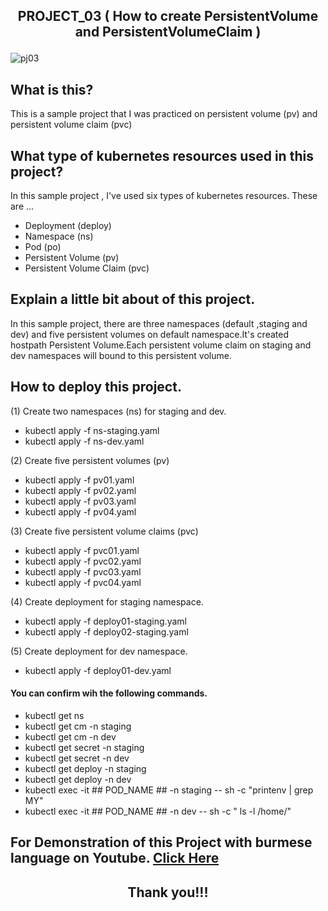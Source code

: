 ## <p align="center"> PROJECT_03 ( How to create PersistentVolume and PersistentVolumeClaim ) </p>

![pj03](https://user-images.githubusercontent.com/120474799/216760493-89660718-551e-43eb-a3f0-da2f4353a7e3.png)

## What is this?
This is a sample project that I was practiced on persistent volume (pv) and persistent volume claim (pvc)

## What type of kubernetes resources used in this project?
In this sample project , I've used six types of kubernetes resources. These are  ...
- Deployment (deploy)
- Namespace (ns)
- Pod (po)
- Persistent Volume (pv)
- Persistent Volume Claim (pvc)

## Explain a little bit about of this project.
In this sample project, there are three namespaces (default ,staging and dev) and five persistent volumes on default namespace.It's created hostpath Persistent Volume.Each persistent volume claim on staging and dev namespaces will bound to this persistent volume.

## How to deploy this project.
(1) Create two namespaces (ns) for staging and dev.
- kubectl apply -f ns-staging.yaml
- kubectl apply -f ns-dev.yaml

(2) Create five persistent volumes (pv)
- kubectl apply -f pv01.yaml
- kubectl apply -f pv02.yaml
- kubectl apply -f pv03.yaml
- kubectl apply -f pv04.yaml

(3) Create five persistent volume claims (pvc)
- kubectl apply -f pvc01.yaml
- kubectl apply -f pvc02.yaml
- kubectl apply -f pvc03.yaml
- kubectl apply -f pvc04.yaml

(4) Create deployment for staging namespace.
- kubectl apply -f deploy01-staging.yaml
- kubectl apply -f deploy02-staging.yaml

(5) Create deployment for dev namespace.
- kubectl apply -f deploy01-dev.yaml

#### You can confirm wih the following commands.
- kubectl get ns
- kubectl get cm -n staging
- kubectl get cm -n dev
- kubectl get secret -n staging
- kubectl get secret -n dev
- kubectl get deploy -n staging
- kubectl get deploy -n dev
- kubectl exec -it ## POD_NAME ## -n staging -- sh -c "printenv | grep MY"
- kubectl exec -it ## POD_NAME ## -n dev -- sh -c " ls -l /home/"

##  For Demonstration of this Project with burmese language on Youtube. <a href="YOUTUBE_LINK">Click Here</a>

## <p align="center">  Thank you!!! </p>
